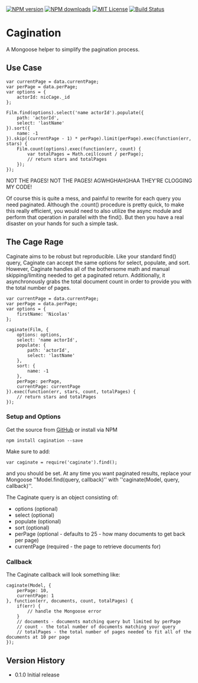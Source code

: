 [![NPM version][npm-version-image]][npm-url] [![NPM downloads][npm-downloads-image]][npm-url] [![MIT License][license-image]][license-url] [![Build Status][travis-image]][travis-url]

# Cagination

A Mongoose helper to simplify the pagination process.

## Use Case
    var currentPage = data.currentPage;
    var perPage = data.perPage;
    var options = {
        actorId: nicCage._id
    };

    Film.find(options).select('name actorId').populate({
        path: 'actorId',
        select: 'lastName'
    }).sort({
        name: -1
    }).skip((currentPage - 1) * perPage).limit(perPage).exec(function(err, stars) {
        Film.count(options).exec(function(err, count) {
            var totalPages = Math.ceil(count / perPage);
            // return stars and totalPages
        });
    });

    
NOT THE PAGES! NOT THE PAGES! AGWHGHAHGHAA THEY'RE CLOGGING MY CODE!
    
Of course this is quite a mess, and painful to rewrite for each query you need paginated. Although the .count() procedure is pretty quick, to make this really efficient, you would need to also utilize the async module and perform that operation in parallel with the find(). But then you have a real disaster on your hands for such a simple task.

## The Cage Rage

Caginate aims to be robust but reproducible. Like your standard find() query, Caginate can accept the same options for select, populate, and sort. However, Caginate handles all of the bothersome math and manual skipping/limiting needed to get a paginated return. Additionally, it asynchronously grabs the total document count in order to provide you with the total number of pages.

    var currentPage = data.currentPage;
    var perPage = data.perPage;
    var options = {
        firstName: 'Nicolas'
    };

    caginate(Film, {
        options: options,
        select: 'name actorId',
        populate: {
            path: 'actorId',
            select: 'lastName'
        },
        sort: {
            name: -1
        },
        perPage: perPage,
        currentPage: currentPage
    }).exec(function(err, stars, count, totalPages) {
        // return stars and totalPages
    });

### Setup and Options

Get the source from [GitHub](https://github.com/hemphillcc/cagination) or install via NPM

    npm install cagination --save

Make sure to add:

    var caginate = require('caginate').find();
    
and you should be set. At any time you want paginated results, replace your Mongoose ''Model.find(query, callback)'' with ''caginate(Model, query, callback)''.

The Caginate query is an object consisting of:

* options (optional)
* select (optional)
* populate (optional)
* sort (optional)
* perPage (optional - defaults to 25 - how many documents to get back per page)
* currentPage (required - the page to retrieve documents for)

### Callback

The Caginate callback will look something like:

    caginate(Model, {
        perPage: 10,
        currentPage: 1
    }, function(err, documents, count, totalPages) {
        if(err) {
            // handle the Mongoose error
        }
        // documents - documents matching query but limited by perPage
        // count - the total number of documents matching your query
        // totalPages - the total number of pages needed to fit all of the documents at 10 per page
    });

## Version History

* 0.1.0 Initial release

[license-image]: http://img.shields.io/badge/license-MIT-blue.svg?style=flat
[license-url]: https://github.com/hemphillcc/cagination/blob/master/LICENSE

[npm-url]: https://npmjs.org/package/cagination
[npm-version-image]: http://img.shields.io/npm/v/cagination.svg?style=flat
[npm-downloads-image]: http://img.shields.io/npm/dm/cagination.svg?style=flat

[travis-url]: http://travis-ci.org/hemphillcc/cagination
[travis-image]: http://img.shields.io/travis/hemphillcc/cagination/develop.svg?style=flat